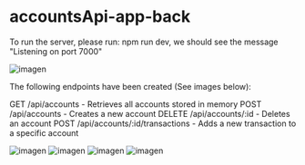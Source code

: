 # accountsApi-app-back

To run the server, please run: npm run dev, we should see the message "Listening on port 7000"

![imagen](https://github.com/kim1882/xepelin-app-back/assets/5282118/147a90fc-e9b1-44c2-8633-a16bb18f60f4)

The following endpoints have been created (See images below):

GET /api/accounts - Retrieves all accounts stored in memory
POST /api/accounts - Creates a new account
DELETE /api/accounts/:id - Deletes an account 
POST /api/accounts/:id/transactions - Adds a new transaction to a specific account


![imagen](https://github.com/kim1882/xepelin-app-back/assets/5282118/21a4b117-283a-4d4b-be1a-d44c9c51bdbe)
![imagen](https://github.com/kim1882/xepelin-app-back/assets/5282118/919cd11d-2465-4e3d-bcc5-98610cd15c11)
![imagen](https://github.com/kim1882/xepelin-app-back/assets/5282118/32eed5ba-1a17-4f9f-8326-72a91c5d6771)
![imagen](https://github.com/kim1882/xepelin-app-back/assets/5282118/05443c45-f297-416f-a4bd-a04181ffba86)



